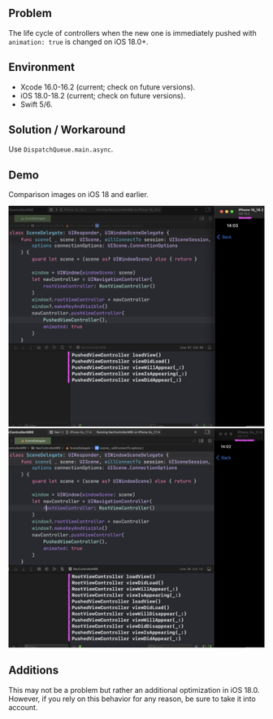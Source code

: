 ## Problem


The life cycle of controllers when the new one is immediately pushed with `animation: true` is changed on iOS 18.0+.


## Environment


- Xcode 16.0-16.2 (current; check on future versions).
- iOS 18.0-18.2 (current; check on future versions).
- Swift 5/6.


## Solution / Workaround


Use `DispatchQueue.main.async`.


## Demo


Comparison images on iOS 18 and earlier.


![iOS18 example](https://raw.githubusercontent.com/VAndrJ/awesome-apple-bugs/master/Bugs/LifeCyclePushedViewController/Resources/iOS18.jpeg)
![iOS17 example](https://raw.githubusercontent.com/VAndrJ/awesome-apple-bugs/master/Bugs/LifeCyclePushedViewController/Resources/iOS17.jpeg)


## Additions


This may not be a problem but rather an additional optimization in iOS 18.0. However, if you rely on this behavior for any reason, be sure to take it into account.

